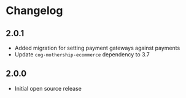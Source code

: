 # Changelog

## 2.0.1

- Added migration for setting payment gateways against payments
- Update `cog-mothership-ecommerce` dependency to 3.7

## 2.0.0

- Initial open source release
